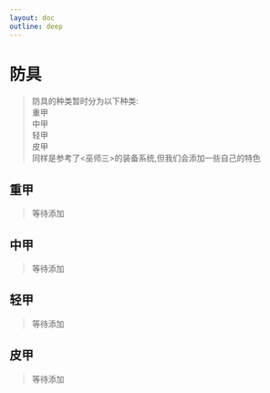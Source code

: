 ```yaml
---
layout: doc
outline: deep
---
```

# 防具
> 防具的种类暂时分为以下种类:
<br> 重甲 
<br> 中甲
<br> 轻甲
<br> 皮甲
<br> 同样是参考了<巫师三>的装备系统,但我们会添加一些自己的特色


## 重甲
> 等待添加

## 中甲
> 等待添加

## 轻甲
> 等待添加

## 皮甲
> 等待添加